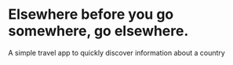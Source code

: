 Elsewhere
before you go somewhere, go elsewhere.
=========

A simple travel app to quickly discover information about a country
